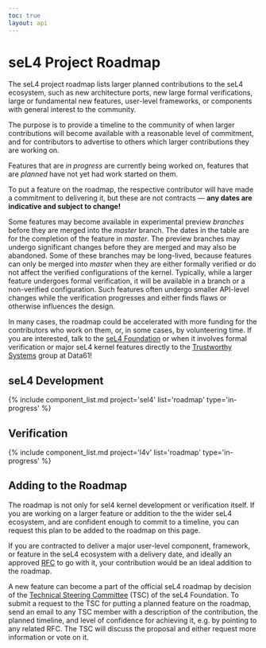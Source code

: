 ```yaml
---
toc: true
layout: api
---
```


# seL4 Project Roadmap

The seL4 project roadmap lists larger planned contributions to the seL4
ecosystem, such as new architecture ports, new large formal verifications,
large or fundamental new features, user-level frameworks, or components with
general interest to the community.

The purpose is to provide a timeline to the community of when larger
contributions will become available with a reasonable level of commitment,
and for contributors to advertise to others which larger contributions they
are working on.

Features that are *in progress* are currently being worked on, features that
are *planned* have not yet had work started on them.

To put a feature on the roadmap, the respective contributor will have made a
commitment to delivering it, but these are not contracts &mdash; **any dates
are indicative and subject to change!**

Some features may become available in experimental preview *branches* before
they are merged into the *master* branch. The dates in the table are for the
completion of the feature in *master*. The preview branches may undergo
significant changes before they are merged and may also be abandoned. Some of
these branches may be long-lived, because features can only be merged into
*master* when they are either formally verified or do not affect the verified
configurations of the kernel. Typically, while a larger feature undergoes
formal verification, it will be available in a branch or a non-verified
configuration. Such features often undergo smaller API-level changes while
the verification progresses and either finds flaws or otherwise influences
the design.

In many cases, the roadmap could be accelerated with more funding for the
contributors who work on them, or, in some cases, by volunteering time. If
you are interested, talk to the [seL4 Foundation][] or when it involves
formal verification or major seL4 kernel features directly to the
[Trustworthy Systems][] group at Data61!

[seL4 Foundation]: https://sel4.systems/Foundation/About/ "seL4 Foundation"
[Trustworthy Systems]: https://ts.data61.csiro.au "Trustworthy Systems"

## seL4 Development

<!-- Draws content from the "roadmap" section in /_data/projects/<project>.yml -->
{% include component_list.md project='sel4' list='roadmap' type='in-progress' %}

## Verification

<!-- Draws content from the "roadmap: section in /_data/projects/<project>.yml -->
{% include component_list.md project='l4v' list='roadmap' type='in-progress' %}

## Adding to the Roadmap

The roadmap is not only for sel4 kernel development or verification itself.
If you are working on a larger feature or addition to the the wider seL4
ecosystem, and are confident enough to commit to a timeline, you can request
this plan to be added to the roadmap on this page.

If you are contracted to deliver a major user-level component, framework, or
feature in the seL4 ecosystem with a delivery date, and ideally an approved
[RFC](processes/rfc-process) to go with it, your contribution would be
an ideal addition to the roadmap.

A new feature can become a part of the official seL4 roadmap by decision of
the [Technical Steering Committee][TSC] (TSC) of the seL4 Foundation. To
submit a request to the TSC for putting a planned feature on the roadmap,
send an email to any TSC member with a description of the contribution, the
planned timeline, and level of confidence for achieving it, e.g. by pointing
to any related RFC. The TSC will discuss the proposal and either request more
information or vote on it.

[TSC]: https://sel4.systems/Foundation/TSC/
